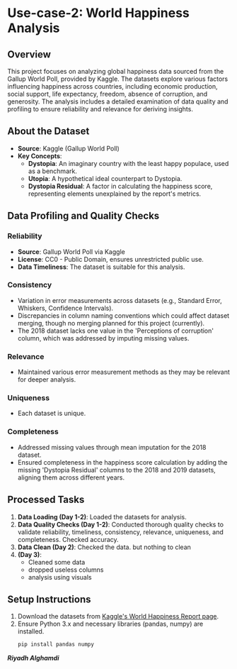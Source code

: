 # Use-case-2: World Happiness Analysis

## Overview

This project focuses on analyzing global happiness data sourced from the Gallup World Poll, provided by Kaggle. The datasets explore various factors influencing happiness across countries, including economic production, social support, life expectancy, freedom, absence of corruption, and generosity. The analysis includes a detailed examination of data quality and profiling to ensure reliability and relevance for deriving insights.

## About the Dataset

- **Source**: Kaggle (Gallup World Poll)
- **Key Concepts**:
  - **Dystopia**: An imaginary country with the least happy populace, used as a benchmark.
  - **Utopia**: A hypothetical ideal counterpart to Dystopia.
  - **Dystopia Residual**: A factor in calculating the happiness score, representing elements unexplained by the report's metrics.

## Data Profiling and Quality Checks

### Reliability

- **Source**: Gallup World Poll via Kaggle
- **License**: CC0 - Public Domain, ensures unrestricted public use.
- **Data Timeliness**: The dataset is suitable for this analysis.

### Consistency

- Variation in error measurements across datasets (e.g., Standard Error, Whiskers, Confidence Intervals).
- Discrepancies in column naming conventions which could affect dataset merging, though no merging planned for this project (currently).
- The 2018 dataset lacks one value in the 'Perceptions of corruption' column, which was addressed by imputing missing values.

### Relevance

- Maintained various error measurement methods as they may be relevant for deeper analysis.

### Uniqueness

- Each dataset is unique.

### Completeness

- Addressed missing values through mean imputation for the 2018 dataset.
- Ensured completeness in the happiness score calculation by adding the missing 'Dystopia Residual' columns to the 2018 and 2019 datasets, aligning them across different years.

## Processed Tasks

1. **Data Loading (Day 1-2)**: Loaded the datasets for analysis.
2. **Data Quality Checks (Day 1-2)**: Conducted thorough quality checks to validate reliability, timeliness, consistency, relevance, uniqueness, and completeness. Checked accuracy.
3. **Data Clean (Day 2)**: Checked the data. but nothing to clean
4. **(Day 3)**:
   - Cleaned some data
   - dropped useless columns
   - analysis using visuals

## Setup Instructions

1. Download the datasets from [Kaggle's World Happiness Report page](https://www.kaggle.com/datasets/unsdsn/world-happiness/).
2. Ensure Python 3.x and necessary libraries (pandas, numpy) are installed.
   ```bash
   pip install pandas numpy
   ```

**_Riyadh Alghamdi_**
